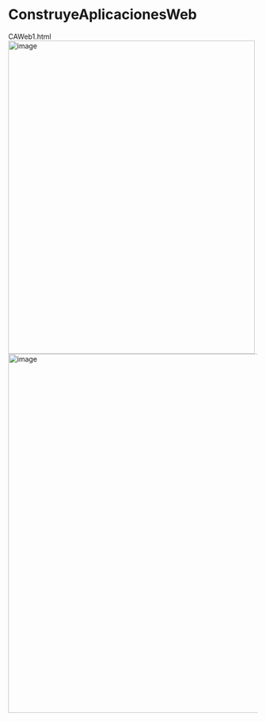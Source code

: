 # ConstruyeAplicacionesWeb
CAWeb1.html<br>
<img width="498" height="633" alt="image" src="https://github.com/user-attachments/assets/91b4ae27-9960-4ebb-9c34-5d9fd89df4a3" />
<img width="912" height="726" alt="image" src="https://github.com/user-attachments/assets/dd7dcb0a-ba38-4c00-a37f-402f36e1a9e2" />
